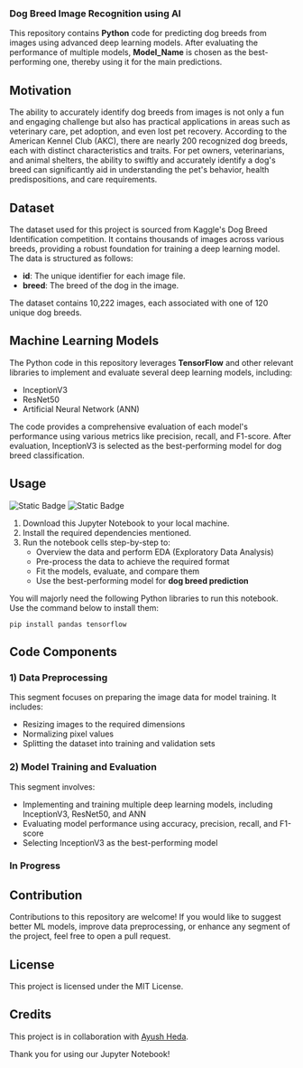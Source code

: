 ### Dog Breed Image Recognition using AI

This repository contains **Python** code for predicting dog breeds from images using advanced deep learning models. After evaluating the performance of multiple models, **Model_Name** is chosen as the best-performing one, thereby using it for the main predictions.

## Motivation

The ability to accurately identify dog breeds from images is not only a fun and engaging challenge but also has practical applications in areas such as veterinary care, pet adoption, and even lost pet recovery. According to the American Kennel Club (AKC), there are nearly 200 recognized dog breeds, each with distinct characteristics and traits. For pet owners, veterinarians, and animal shelters, the ability to swiftly and accurately identify a dog's breed can significantly aid in understanding the pet's behavior, health predispositions, and care requirements.

## Dataset

The dataset used for this project is sourced from Kaggle's Dog Breed Identification competition. It contains thousands of images across various breeds, providing a robust foundation for training a deep learning model. The data is structured as follows:
- **id**: The unique identifier for each image file.
- **breed**: The breed of the dog in the image.

The dataset contains 10,222 images, each associated with one of 120 unique dog breeds.

## Machine Learning Models

The Python code in this repository leverages **TensorFlow** and other relevant libraries to implement and evaluate several deep learning models, including:

- InceptionV3
- ResNet50
- Artificial Neural Network (ANN)

The code provides a comprehensive evaluation of each model's performance using various metrics like precision, recall, and F1-score. After evaluation, InceptionV3 is selected as the best-performing model for dog breed classification.

## Usage

![Static Badge](https://img.shields.io/badge/python-3?logo=python&logoColor=%2336454F&labelColor=%23808080) ![Static Badge](https://img.shields.io/badge/jupyter-lab?logo=jupyter&labelColor=%2336454F)

1. Download this Jupyter Notebook to your local machine.
2. Install the required dependencies mentioned.
3. Run the notebook cells step-by-step to:
    - Overview the data and perform EDA (Exploratory Data Analysis)
    - Pre-process the data to achieve the required format
    - Fit the models, evaluate, and compare them
    - Use the best-performing model for **dog breed prediction**

You will majorly need the following Python libraries to run this notebook. Use the command below to install them:

```pip install pandas tensorflow```

## Code Components

### 1) Data Preprocessing

This segment focuses on preparing the image data for model training. It includes:
- Resizing images to the required dimensions
- Normalizing pixel values
- Splitting the dataset into training and validation sets

### 2) Model Training and Evaluation

This segment involves:
- Implementing and training multiple deep learning models, including InceptionV3, ResNet50, and ANN
- Evaluating model performance using accuracy, precision, recall, and F1-score
- Selecting InceptionV3 as the best-performing model

### In Progress

## Contribution

Contributions to this repository are welcome! If you would like to suggest better ML models, improve data preprocessing, or enhance any segment of the project, feel free to open a pull request.

## License

This project is licensed under the MIT License.

## Credits

This project is in collaboration with [Ayush Heda](https://github.com/ACM40960/project-hedayush97).

Thank you for using our Jupyter Notebook!